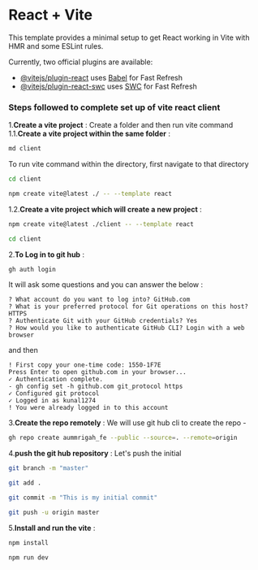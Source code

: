 # React + Vite

This template provides a minimal setup to get React working in Vite with HMR and some ESLint rules.

Currently, two official plugins are available:

- [@vitejs/plugin-react](https://github.com/vitejs/vite-plugin-react/blob/main/packages/plugin-react/README.md) uses [Babel](https://babeljs.io/) for Fast Refresh
- [@vitejs/plugin-react-swc](https://github.com/vitejs/vite-plugin-react-swc) uses [SWC](https://swc.rs/) for Fast Refresh

### Steps followed to complete set up of vite react client

1.**Create a vite project** : Create a folder and then run vite command
1.1.**Create a vite project within the same folder** :

```bash
md client
```

To run vite command within the directory, first navigate to that directory

```bash
cd client
```

```bash
npm create vite@latest ./ -- --template react
```

1.2.**Create a vite project which will create a new project** :

```bash
npm create vite@latest ./client -- --template react
```

```bash
cd client
```

2.**To Log in to git hub** :

```bash
gh auth login
```

It will ask some questions and you can answer the below :

```
? What account do you want to log into? GitHub.com
? What is your preferred protocol for Git operations on this host? HTTPS
? Authenticate Git with your GitHub credentials? Yes
? How would you like to authenticate GitHub CLI? Login with a web browser
```

and then

```
! First copy your one-time code: 1550-1F7E
Press Enter to open github.com in your browser...
✓ Authentication complete.
- gh config set -h github.com git_protocol https
✓ Configured git protocol
✓ Logged in as kunal1274
! You were already logged in to this account
```

3.**Create the repo remotely** : We will use git hub cli to create the repo -

```bash
gh repo create aummrigah_fe --public --source=. --remote=origin
```

4.**push the git hub repository** : Let's push the initial

```bash
git branch -m "master"
```

```bash
git add .
```

```bash
git commit -m "This is my initial commit"
```

```bash
git push -u origin master
```

5.**Install and run the vite** :

```bash
npm install
```

```bash
npm run dev
```
